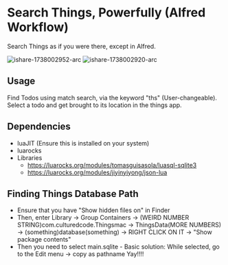 # Search Things, Powerfully (Alfred Workflow)

Search Things as if you were there, except in Alfred.

![ishare-1738002952-arc](https://github.com/user-attachments/assets/f7261237-bbee-4e31-bbd4-61ccc44f8bfa)
![ishare-1738002920-arc](https://github.com/user-attachments/assets/3db47d3c-91ed-413e-8905-ebd8de9b44e2)


## Usage

Find Todos using match search, via the keyword "ths" (User-changeable).
Select a todo and get brought to its location in the things app.

## Dependencies

- luaJIT (Ensure this is installed on your system)
- luarocks
- Libraries
    - https://luarocks.org/modules/tomasguisasola/luasql-sqlite3
    - https://luarocks.org/modules/jiyinyiyong/json-lua

## Finding Things Database Path

- Ensure that you have "Show hidden files on" in Finder
- Then, enter Library -> Group Containers -> (WEIRD NUMBER STRING)com.culturedcode.Thingsmac -> ThingsData(MORE NUMBERS) -> (something)database(something) -> RIGHT CLICK ON IT -> "Show package contents"
- Then you need to select main.sqlite - Basic solution: While selected, go to the Edit menu -> copy as pathname
  Yay!!!!
